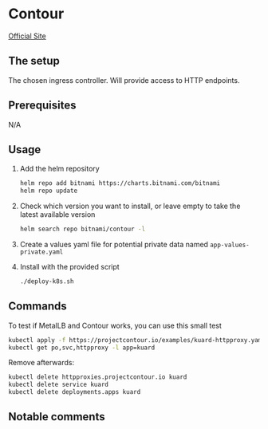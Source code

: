 # Contour

[Official Site](https://projectcontour.io/)

## The setup

The chosen ingress controller. Will provide access to HTTP endpoints.

## Prerequisites

N/A

## Usage

1. Add the helm repository

    ```bash
    helm repo add bitnami https://charts.bitnami.com/bitnami
    helm repo update
    ```

2. Check which version you want to install, or leave empty to take the latest available version

    ```bash
    helm search repo bitnami/contour -l
    ```

3. Create a values yaml file for potential private data named `app-values-private.yaml`

4. Install with the provided script

    ```bash
    ./deploy-k8s.sh
    ```

## Commands

To test if MetalLB and Contour works, you can use this small test

```bash
kubectl apply -f https://projectcontour.io/examples/kuard-httpproxy.yaml
kubectl get po,svc,httpproxy -l app=kuard
```

Remove afterwards:

```bash
kubectl delete httpproxies.projectcontour.io kuard
kubectl delete service kuard
kubectl delete deployments.apps kuard
```

## Notable comments
